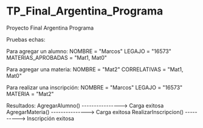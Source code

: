 # TP_Final_Argentina_Programa
Proyecto Final Argentina Programa

Pruebas echas:

Para agregar un alumno: 
NOMBRE = "Marcos"
LEGAJO = "16573"
MATERIAS_APROBADAS = "Mat1, Mat0"

Para agregar una materia:
NOMBRE = "Mat2"
CORRELATIVAS = "Mat1, Mat0"

Para realizar una inscripción:
NOMBRE = "Marcos"
LEGAJO = "16573"
MATERIA = "Mat2"

Resultados: 
AgregarAlumno() ----------------> Carga exitosa
AgregarMateria() ---------------> Carga exitosa
RealizarInscripcion() ----------> Inscripción exitosa
